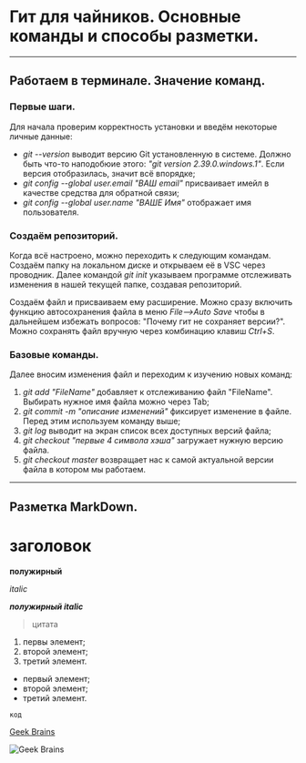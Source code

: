 # Гит для чайников. Основные команды и способы разметки.
___

## Работаем в терминале. Значение команд.

### Первые шаги.

Для начала проверим корректность установки и введём некоторые личные данные:

* *git --version*  выводит версию Git установленную в системе. Должно быть что-то наподобюие этого: *"git version 2.39.0.windows.1"*. Если версия отобразилась, значит всё впорядке;
*  *git config --global user.email "ВАШ email"* присваивает имейл в качестве средства для обратной связи;
*  *git config --global user.name "ВАШЕ Имя"* отображает имя пользователя.

### Создаём репозиторий.

Когда всё настроено, можно переходить к следующим командам. Создаём папку на локальном диске и открываем её в VSC через проводник. Далее командой *git init* указываем программе отслеживать изменения в нашей текущей папке, создавая репозиторий.

Создаём файл и присваиваем ему расширение. Можно сразу включить функцию автосохранения файла в меню *File-->Auto Save* чтобы в дальнейшем избежать вопросов: "Почему гит не сохраняет версии?". Можно сохранять файл вручную через комбинацию клавиш *Ctrl+S*.

### Базовые команды.

Далее вносим изменения файл и переходим к изучению новых команд:

1. *git add "FileName"* добавляет к отслеживанию файл "FileName". Выбирать нужное имя файла можно через Tab;
2. *git commit -m "описание изменений"* фиксирует изменение в файле. Перед этим используем команду выше;
3. *git log* выводит на экран список всех доступных версий файла;
4. *git checkout "первые 4 символа хэша"* загружает нужную версию файла.
5. *git checkout master* возвращает нас к самой актуальной версии файла в котором мы работаем.
___
## Разметка MarkDown. 

# заголовок

**полужирный** 

*italic*

***полужирный italic***

>цитата

1. первы элемент;
2. второй элемент;
3. третий элемент.

* первый элемент;
* второй элемент;
* третий элемент.

`код`

[Geek Brains](https://gb.ru/)

![Geek Brains](https://www.tadviser.ru/images/3/37/GeekBrains.png)
